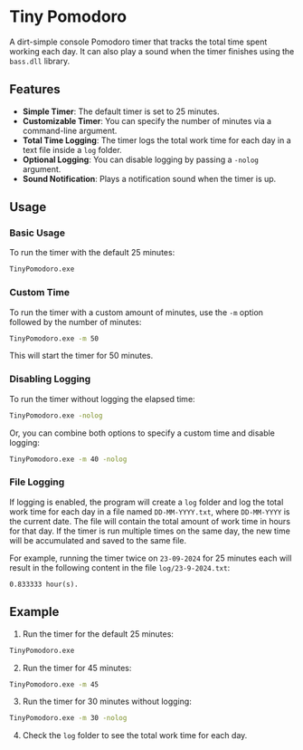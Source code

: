 # Tiny Pomodoro

A dirt-simple console Pomodoro timer that tracks the total time spent working each day. It can also play a sound when the timer finishes using the `bass.dll` library.

## Features

- **Simple Timer**: The default timer is set to 25 minutes.
- **Customizable Timer**: You can specify the number of minutes via a command-line argument.
- **Total Time Logging**: The timer logs the total work time for each day in a text file inside a `log` folder.
- **Optional Logging**: You can disable logging by passing a `-nolog` argument.
- **Sound Notification**: Plays a notification sound when the timer is up.

## Usage

### Basic Usage

To run the timer with the default 25 minutes:

```bash
TinyPomodoro.exe
```

### Custom Time

To run the timer with a custom amount of minutes, use the `-m` option followed by the number of minutes:

```bash
TinyPomodoro.exe -m 50
```

This will start the timer for 50 minutes.

### Disabling Logging

To run the timer without logging the elapsed time:

```bash
TinyPomodoro.exe -nolog
```

Or, you can combine both options to specify a custom time and disable logging:

```bash
TinyPomodoro.exe -m 40 -nolog
```

### File Logging

If logging is enabled, the program will create a `log` folder and log the total work time for each day in a file named `DD-MM-YYYY.txt`, where `DD-MM-YYYY` is the current date. The file will contain the total amount of work time in hours for that day. If the timer is run multiple times on the same day, the new time will be accumulated and saved to the same file.

For example, running the timer twice on `23-09-2024` for 25 minutes each will result in the following content in the file `log/23-9-2024.txt`:

```
0.833333 hour(s).
```

## Example

1. Run the timer for the default 25 minutes:

```bash
TinyPomodoro.exe
```

2. Run the timer for 45 minutes:

```bash
TinyPomodoro.exe -m 45
```

3. Run the timer for 30 minutes without logging:

```bash
TinyPomodoro.exe -m 30 -nolog
```

4. Check the `log` folder to see the total work time for each day.
